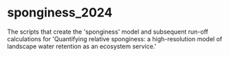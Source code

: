 # sponginess_2024
The scripts that create the 'sponginess' model and subsequent run-off calculations for 'Quantifying relative sponginess: a high-resolution model of landscape water retention as an ecosystem service.'
